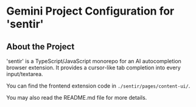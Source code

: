 # Gemini Project Configuration for 'sentir'

## About the Project
'sentir' is a TypeScript/JavaScript monorepo for an AI autocompletion browser extension. It provides a cursor-like tab completion into every input/textarea.

You can find the frontend extension code in `./sentir/pages/content-ui/`.

You may also read the README.md file for more details.
